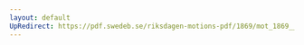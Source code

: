 ```yaml
---
layout: default
UpRedirect: https://pdf.swedeb.se/riksdagen-motions-pdf/1869/mot_1869__ak__00233/mot_1869__ak__00233_004.pdf
---
```


